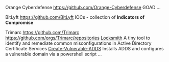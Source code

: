 
Orange Cyberdefense https://github.com/Orange-Cyberdefense
GOAD
...

BitLyft https://github.com/BitLyft
IOCs - collection of **Indicators of Compromise**

Trimarc https://github.com/Trimarc
https://github.com/orgs/Trimarc/repositories
 [Locksmith](https://github.com/Trimarc/Locksmith) A tiny tool to identify and remediate common misconfigurations in Active Directory Certificate Services
 [Create-Vulnerable-ADDS](https://github.com/Trimarc/Create-Vulnerable-ADDS) Installs ADDS and configures a vulnerable domain via a powershell script
...

